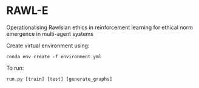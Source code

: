 # RAWL-E
Operationalising Rawlsian ethics in reinforcement learning for ethical norm emergence in multi-agent systems

Create virtual environment using: 

`conda env create -f environment.yml`

To run:

`run.py [train] [test] [generate_graphs]`